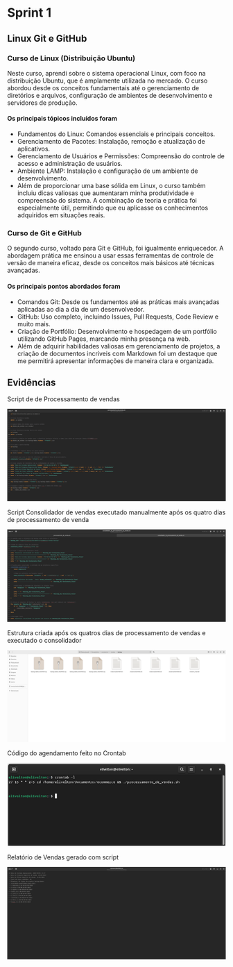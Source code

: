 # Sprint 1

## Linux Git e GitHub

### Curso de Linux (Distribuição Ubuntu)

Neste curso, aprendi sobre o sistema operacional Linux, com foco na distribuição Ubuntu, que é amplamente utilizada no mercado. O curso abordou desde os conceitos fundamentais até o gerenciamento de diretórios e arquivos, configuração de ambientes de desenvolvimento e servidores de produção.

#### Os principais tópicos incluídos foram

- Fundamentos do Linux: Comandos essenciais e principais conceitos.
- Gerenciamento de Pacotes: Instalação, remoção e atualização de aplicativos.
- Gerenciamento de Usuários e Permissões: Compreensão do controle de acesso e administração de usuários.
- Ambiente LAMP: Instalação e configuração de um ambiente de desenvolvimento.
- Além de proporcionar uma base sólida em Linux, o curso também incluiu dicas valiosas que aumentaram minha produtividade e compreensão do sistema. A combinação de teoria e prática foi especialmente útil, permitindo que eu aplicasse os conhecimentos adquiridos em situações reais.

### Curso de Git e GitHub

O segundo curso, voltado para Git e GitHub, foi igualmente enriquecedor. A abordagem prática me ensinou a usar essas ferramentas de controle de versão de maneira eficaz, desde os conceitos mais básicos até técnicas avançadas.

#### Os principais pontos abordados foram

- Comandos Git: Desde os fundamentos até as práticas mais avançadas aplicadas ao dia a dia de um desenvolvedor.
- GitHub: Uso completo, incluindo Issues, Pull Requests, Code Review e muito mais.
- Criação de Portfólio: Desenvolvimento e hospedagem de um portfólio utilizando GitHub Pages, marcando minha presença na web.
- Além de adquirir habilidades valiosas em gerenciamento de projetos, a criação de documentos incríveis com Markdown foi um destaque que me permitirá apresentar informações de maneira clara e organizada.

## Evidências

Script de de Processamento de vendas

![Script_processamento_de_vendas](Evidencias/Script_processamento_vendas.png)

Script Consolidador de vendas executado manualmente após os quatro dias de processamento de venda

![Script_consolidador_de_vendas](Evidencias/Script_consolidador.png)

Estrutura criada após os quatros dias de processamento de vendas e executado o consolidador

![Estrutura-de-pastas](Evidencias/Estrutura_criada_apos_script.png)

Código do agendamento feito no Crontab

![Codigo_crontab](Evidencias/Agendamento_crontab.png)

Relatório de Vendas gerado com script

![Relatorio_de_vendas](Evidencias/Ex_relatorio_vendas.png)